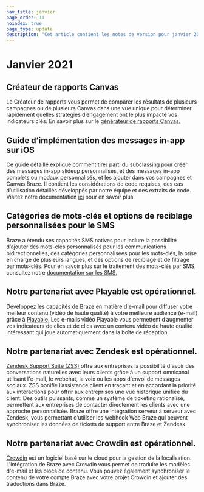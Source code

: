 ```yaml
---
nav_title: janvier
page_order: 11
noindex: true
page_type: update
description: "Cet article contient les notes de version pour janvier 2021."
---
```

# Janvier 2021

## Créateur de rapports Canvas

Le Créateur de rapports vous permet de comparer les résultats de plusieurs campagnes ou de plusieurs Canvas dans une vue unique pour déterminer rapidement quelles stratégies d’engagement ont le plus impacté vos indicateurs clés. En savoir plus sur le [générateur de rapports Canvas.]({{site.baseurl}}/user_guide/analytics/reporting/report_builder/)

## Guide d’implémentation des messages in-app sur iOS

Ce guide détaillé explique comment tirer parti du subclassing pour créer des messages in-app slideup personnalisés, et des messages in-app complets ou modaux personnalisés, et les ajouter dans vos campagnes et Canvas Braze. Il contient les considérations de code requises, des cas d’utilisation détaillés développés par notre équipe et des extraits de code. Visitez notre documentation [ici]({{site.baseurl}}/developer_guide/platforms/legacy_sdks/ios/in-app_messaging/implementation_guide/) pour en savoir plus. 

## Catégories de mots-clés et options de reciblage personnalisées pour le SMS

Braze a étendu ses capacités SMS natives pour inclure la possibilité d’ajouter des mots-clés personnalisés pour les communications bidirectionnelles, des catégories personnalisées pour les mots-clés, la prise en charge de plusieurs langues, et des options de reciblage et de filtrage par mots-clés. Pour en savoir plus sur le traitement des mots-clés par SMS, consultez notre [documentation sur les SMS.]({{site.baseurl}}/user_guide/message_building_by_channel/sms/keywords/keyword_handling/) 

## Notre partenariat avec Playable est opérationnel.

Développez les capacités de Braze en matière d'e-mail pour diffuser votre meilleur contenu (vidéo de haute qualité) à votre meilleure audience (e-mail) grâce à [Playable.]({{site.baseurl}}/partners/playable/) Les e-mails vidéo Playable vous permettent d’augmenter vos indicateurs de clics et de clics avec un contenu vidéo de haute qualité intéressant qui joue automatiquement dans la boîte de réception. 

## Notre partenariat avec Zendesk est opérationnel.

[Zendesk Support Suite (ZSS)]({{site.baseurl}}/partners/zendesk/) offre aux entreprises la possibilité d'avoir des conversations naturelles avec leurs clients grâce à un support omnicanal utilisant l'e-mail, le webchat, la voix ou les apps d'envoi de messages sociaux. ZSS bonifie l’assistance client en traçant et en accordant la priorité aux interactions pour offrir aux entreprises une vue historique unifiée du client. Des outils puissants, comme un système de ticketing rationalisé, permettent aux entreprises de contacter directement les clients avec une approche personnalisée. Braze offre une intégration serveur à serveur avec Zendesk, vous permettant d’utiliser les webhook Web Braze qui peuvent synchroniser les données de tickets de support entre Braze et Zendesk. 

## Notre partenariat avec Crowdin est opérationnel.

[Crowdin]({{site.baseurl}}/partners/crowdin/) est un logiciel basé sur le cloud pour la gestion de la localisation. L'intégration de Braze avec Crowdin vous permet de traduire les modèles d'e-mail et les blocs de contenu. Vous pouvez également synchroniser le contenu de votre compte Braze avec votre projet Crowdin et ajouter des traductions dans Braze.

